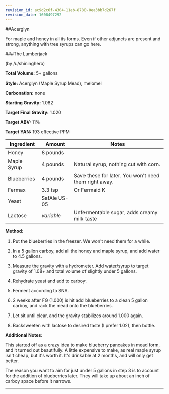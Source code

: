```yaml
---
revision_id: ac9d2c6f-4304-11eb-8780-0ea3bb7d267f
revision_date: 1608497292
---
```


##Acerglyn

For maple and honey in all its forms. Even if other adjuncts are present and strong, anything with tree syrups can go here.

###The Lumberjack

(by /u/shininghero)

**Total Volume:** 5+ gallons

**Style:** Acerglyn (Maple Syrup Mead), melomel

**Carbonation:** none

**Starting Gravity:** 1.082

**Target Final Gravity:** 1.020

**Target ABV:** 11%

**Target YAN:** 193 effective PPM

Ingredient | Amount | Notes
----------|------|-----
Honey | 8 pounds
Maple Syrup | 4 pounds | Natural syrup, nothing cut with corn. 
Blueberries | 4 pounds | Save these for later.  You won't need them right away.
Fermax | 3.3 tsp | Or Fermaid K
Yeast | SafAle US-05
Lactose| *variable* | Unfermentable sugar, adds creamy milk taste

**Method:**

1. Put the blueberries in the freezer.  We won't need them for a while.

2. In a 5 gallon carboy, add all the honey and maple syrup, and add water to 4.5 gallons.

3. Measure the gravity with a hydrometer.  Add water/syrup to target gravity of 1.08+ and total volume of slightly under 5 gallons.

4. Rehydrate yeast and add to carboy.

5. Ferment according to SNA.

5. 2 weeks after FG (1.000) is hit add blueberries to a clean 5 gallon carboy, and rack the mead onto the blueberries.

7. Let sit until clear, and the gravity stabilizes around 1.000 again.

8. Backsweeten with lactose to desired taste (I prefer 1.02), then bottle.

**Additional Notes:**

This started off as a crazy idea to make blueberry pancakes in mead form, and it turned out beautifully.  A little expensive to make, as real maple syrup isn't cheap, but it's worth it.  It's drinkable at 2 months, and will only get better.

The reason you want to aim for just under 5 gallons in step 3 is to account for the addition of blueberries later.  They will take up about an inch of carboy space before it narrows.
***